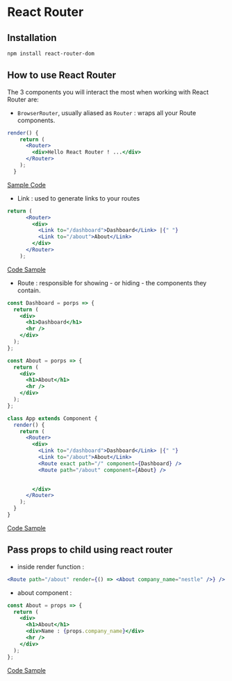 # React Router

## Installation

```sh
npm install react-router-dom
```

## How to use React Router

The 3 components you will interact the most when working with React Router are:

* `BrowserRouter`, usually aliased as `Router` : wraps all your Route components.

```jsx
render() {
    return (
      <Router>
        <div>Hello React Router ! ...</div>
      </Router>
    );
  }
```

[Sample Code](https://codesandbox.io/s/8nj012yzzj)

* Link : used to generate links to your routes

```jsx
return (
      <Router>
        <div>
          <Link to="/dashboard">Dashboard</Link> |{" "}
          <Link to="/about">About</Link>
        </div>
      </Router>
    );
```

[Code Sample](https://codesandbox.io/s/kkyoqwyk4o)

* Route :  responsible for showing - or hiding - the components they contain.

```jsx
const Dashboard = porps => {
  return (
    <div>
      <h1>Dashboard</h1>
      <hr />
    </div>
  );
};

const About = porps => {
  return (
    <div>
      <h1>About</h1>
      <hr />
    </div>
  );
};

class App extends Component {
  render() {
    return (
      <Router>
        <div>
          <Link to="/dashboard">Dashboard</Link> |{" "}
          <Link to="/about">About</Link>
          <Route exact path="/" component={Dashboard} />
          <Route path="/about" component={About} />

          
        </div>
      </Router>
    );
  }
}
```

[Code Sample]()

## Pass props to child using react router

* inside render function : 
```jsx
<Route path="/about" render={() => <About company_name="nestle" />} />
```

* about component :

```jsx
const About = props => {
  return (
    <div>
      <h1>About</h1>
      <div>Name : {props.company_name}</div>
      <hr />
    </div>
  );
};
```

[Code Sample](https://codesandbox.io/s/nn51jk4744)






